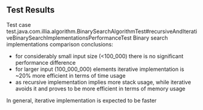 ## Test Results
Test case test.java.com.illia.algorithm.BinarySearchAlgorithmTest#recursiveAndIterativeBinarySearchImplementationsPerformanceTest
Binary search implementations comparison conclusions:

- for considerably small input size (<100_000) there is no significant performance difference
- for larger input (100_000_000) elements iterative implementation is ~20% more efficient in terms
  of time usage
- as recursive implementation implies more stack usage, while iterative avoids it and proves to be
  more efficient in terms of memory usage   

In general, iterative implementation is expected to be faster